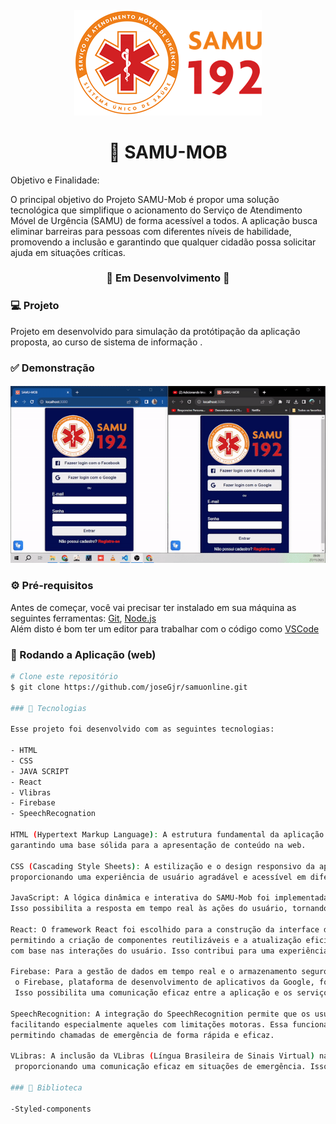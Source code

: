 <h4 align="center">
    <img src="src/assets/Samu-logo.png" alt="">

</h4>

<h1 align="center">
    🚀 SAMU-MOB
</h1>

<p align="# Projeto SAMU-Mob: Inovação e Acessibilidade na Chamada de Emergência

No cenário atual, a tecnologia desempenha um papel crucial em diversas áreas, e a saúde não é exceção.
O Projeto SAMU-Mob surge como uma proposta inovadora que visa melhorar a acessibilidade
e eficiência no processo de chamada de emergência, proporcionando uma aplicação ágil e intuitiva para usuários de todas as habilidades.

## Objetivo e Finalidade:

O principal objetivo do Projeto SAMU-Mob é propor uma solução tecnológica que simplifique
o acionamento do Serviço de Atendimento Móvel de Urgência (SAMU) de forma acessível a todos.
A aplicação busca eliminar barreiras para pessoas com diferentes níveis de habilidade, 
promovendo a inclusão e garantindo que qualquer cidadão possa solicitar ajuda em situações críticas.</p>




<h3 align="center"> 
🚧  Em Desenvolvimento  🚧
</h3>



### 💻 Projeto
Projeto em desenvolvido para simulação da protótipação da aplicação proposta, ao curso de sistema de informação .

### ✅ Demonstração
<h4 align="center">
    <img src="src/assets/ezgif.com-video-to-gif.gif"" alt="">

</h4>

### ⚙ Pré-requisitos

Antes de começar, você vai precisar ter instalado em sua máquina as seguintes ferramentas:
[Git](https://git-scm.com), [Node.js](https://nodejs.org/en/)  
Além disto é bom ter um editor para trabalhar com o código como [VSCode](https://code.visualstudio.com/)

### 📗 Rodando a Aplicação (web)

```bash
# Clone este repositório
$ git clone https://github.com/joseGjr/samuonline.git

### 🚀 Tecnologias

Esse projeto foi desenvolvido com as seguintes tecnologias:

- HTML
- CSS
- JAVA SCRIPT
- React
- Vlibras
- Firebase
- SpeechRecognation

HTML (Hypertext Markup Language): A estrutura fundamental da aplicação foi construída com HTML,
garantindo uma base sólida para a apresentação de conteúdo na web.

CSS (Cascading Style Sheets): A estilização e o design responsivo da aplicação foram desenvolvidos com CSS,
proporcionando uma experiência de usuário agradável e acessível em diferentes dispositivos e tamanhos de tela.

JavaScript: A lógica dinâmica e interativa do SAMU-Mob foi implementada utilizando JavaScript.
Isso possibilita a resposta em tempo real às ações do usuário, tornando a aplicação mais fluida e eficiente.

React: O framework React foi escolhido para a construção da interface do usuário (UI),
permitindo a criação de componentes reutilizáveis e a atualização eficiente da interface
com base nas interações do usuário. Isso contribui para uma experiência mais intuitiva e responsiva.

Firebase: Para a gestão de dados em tempo real e o armazenamento seguro das informações dos usuários,
 o Firebase, plataforma de desenvolvimento de aplicativos da Google, foi integrado ao SAMU-Mob.
 Isso possibilita uma comunicação eficaz entre a aplicação e os serviços de emergência.

SpeechRecognition: A integração do SpeechRecognition permite que os usuários se comuniquem através   do reconhecimento de voz,
facilitando especialmente aqueles com limitações motoras. Essa funcionalidade amplia a acessibilidade,
permitindo chamadas de emergência de forma rápida e eficaz.

VLibras: A inclusão da VLibras (Língua Brasileira de Sinais Virtual) na aplicação garante acessibilidade para usuários surdos,
 proporcionando uma comunicação eficaz em situações de emergência. Isso é fundamental para garantir que a aplicação atenda a todos, independentemente das habilidades auditivas.

### 📕 Biblioteca

-Styled-components
